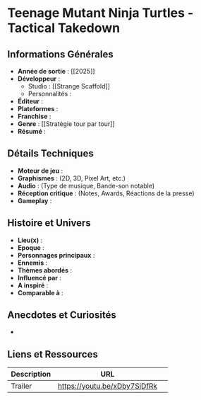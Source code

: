

# Teenage Mutant Ninja Turtles - Tactical Takedown

## Informations Générales

- **Année de sortie** : [[2025]]
- **Développeur** : 
	- Studio : [[Strange Scaffold]]
	- Personnalités : 
- **Éditeur** : 
- **Plateformes** : 
- **Franchise** : 
- **Genre** : [[Stratégie tour par tour]]
- **Résumé** : 

## Détails Techniques
- **Moteur de jeu** : 
- **Graphismes** : (2D, 3D, Pixel Art, etc.)
- **Audio** : (Type de musique, Bande-son notable)
- **Réception critique** : (Notes, Awards, Réactions de la presse)
- **Gameplay** :

## Histoire et Univers
- **Lieu(x)** : 
- **Epoque** : 
- **Personnages principaux** : 
- **Ennemis** :
- **Thèmes abordés** : 
- **Influencé par** :
- **A inspiré** : 
- **Comparable à** :
## Anecdotes et Curiosités
- 
## Liens et Ressources

| Description | URL                          |     |
| ----------- | ---------------------------- | --- |
| Trailer     | https://youtu.be/xDby7SjDfRk |     |
